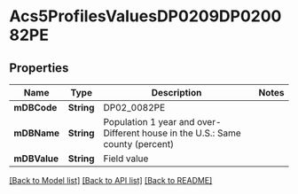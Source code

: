 # Acs5ProfilesValuesDP0209DP020082PE

## Properties
Name | Type | Description | Notes
------------ | ------------- | ------------- | -------------
**mDBCode** | **String** | DP02_0082PE | 
**mDBName** | **String** | Population 1 year and over- Different house in the U.S.: Same county (percent) | 
**mDBValue** | **String** | Field value | 

[[Back to Model list]](../README.md#documentation-for-models) [[Back to API list]](../README.md#documentation-for-api-endpoints) [[Back to README]](../README.md)


